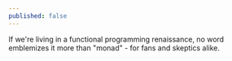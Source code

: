 ```yaml
---
published: false
---
```


If we're living in a functional programming renaissance, no word emblemizes it more than "monad" - for fans and skeptics alike.